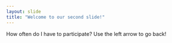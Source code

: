 ```yaml
---
layout: slide
title: "Welcome to our second slide!"
---
```

How often do I have to participate?
Use the left arrow to go back!
